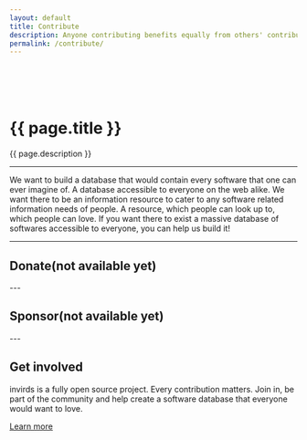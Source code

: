 ```yaml
---
layout: default
title: Contribute
description: Anyone contributing benefits equally from others' contributions
permalink: /contribute/
---
```

<div class="container-fluid bg-nav text-clr1 text-center py-3 position-relative shadow-sm">
  <div style="height:3.5rem;"></div>
  <h1>{{ page.title }}</h1>
  <p>{{ page.description }}</p>
</div>

<div class="container-fluid bg-nav text-antinav p-3" markdown="1">

---

<span class="lead">
We want to build a database that would contain every software that one can ever imagine of. A database accessible to everyone on the web alike. We want there to be an information resource to cater to any software related information needs of people. A resource, which people can look up to, which people can love. If you want there to exist a massive database of softwares accessible to everyone, you can help us build it!
</span>

---
<div class="container py-5" markdown="1">

## Donate(not available yet)

</div>
---
<div class="container py-5" markdown="1">

## Sponsor(not available yet)

</div>
---
<div class="container py-5" markdown="1">

## Get involved

invirds is a fully open source project. Every contribution matters. Join in, be part of the community and help create a software database that everyone would want to love.

<a class="btn" href="/get-involved/"><span class="text-clr2">Learn more</span></a>

</div>

</div>